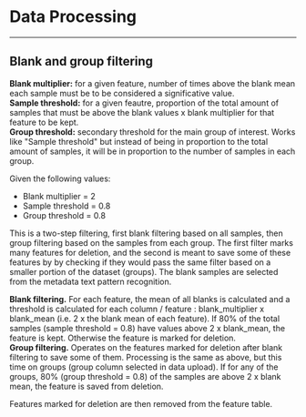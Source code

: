 Data Processing
=======================
---

## Blank and group filtering
**Blank multiplier:** for a given feature, number of times above the blank mean each sample must be to be considered a significative value.  
**Sample threshold:** for a given feautre, proportion of the total amount of samples that must be above the blank values x blank multiplier for that feature to be kept.  
**Group threshold:** secondary threshold for the main group of interest. Works like "Sample threshold" but instead of being in proportion to the total amount of samples, it will be in proportion to the number of samples in each group.  

Given the following values:  
- Blank multiplier = 2  
- Sample threshold = 0.8
- Group threshold = 0.8

This is a two-step filtering, first blank filtering based on all samples, then group filtering based on the samples from each group. The first filter marks many features for deletion, and the second is meant to save some of these features by by checking if they would pass the same filter based on a smaller portion of the dataset (groups). The blank samples are selected from the metadata text pattern recognition.  

**Blank filtering.** For each feature, the mean of all blanks is calculated and a threshold is calculated for each column / feature : blank_multiplier x blank_mean (i.e. 2 x the blank mean of each feature). If 80% of the total samples (sample threshold = 0.8) have values above 2 x blank_mean, the feature is kept. Otherwise the feature is marked for deletion.  
**Group filtering.** Operates on the features marked for deletion after blank filtering to save some of them. Processing is the same as above, but this time on groups (group column selected in data upload). If for any of the groups, 80% (group threshold = 0.8) of the samples are above 2 x blank mean, the feature is saved from deletion.  

Features marked for deletion are then removed from the feature table.  
